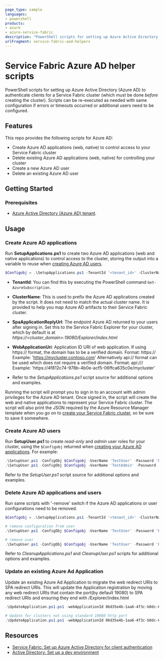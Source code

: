 ```yaml
---
page_type: sample
languages:
- powershell
products:
- azure
- azure-service-fabric
description: "PowerShell scripts for setting up Azure Active Directory (Azure AD) to authenticate clients for a Service Fabric cluster (which must be done before creating the cluster)."
urlFragment: service-fabric-aad-helpers
---
```


# Service Fabric Azure AD helper scripts

PowerShell scripts for setting up Azure Active Directory (Azure AD) to authenticate clients for a Service Fabric cluster (which must be done *before* creating the cluster). Scripts can be re-executed as needed with same configuration if errors or timeouts occurred or additional users need to be configured.

## Features

This repo provides the following scripts for Azure AD:

* Create Azure AD applications (web, native) to control access to your Service Fabric cluster
* Delete existing Azure AD applications (web, native) for controlling your cluster
* Create a new Azure AD user
* Delete an existing Azure AD user

## Getting Started

### Prerequisites

- [Azure Active Directory (Azure AD) tenant](https://docs.microsoft.com/en-us/azure/active-directory/develop/quickstart-create-new-tenant).

## Usage

### Create Azure AD applications

Run **SetupApplications.ps1** to create two Azure AD applications (web and native applications) to control access to the cluster, storing the output into a variable to reuse when [creating Azure AD users](#create-azure-ad-users).

```PowerShell
$Configobj = .\SetupApplications.ps1 -TenantId '<tenant_id>' -ClusterName '<cluster_name>' -SpaApplicationReplyUrl 'https://<cluster_domain>:19080/Explorer' -WebApplicationUri 'api://<tenant_id>/<cluster_name>' -AddResourceAccess
```

- **TenantId**: You can find this by executing the PowerShell command `Get-AzureSubscription`.

- **ClusterName**: This is used to prefix the Azure AD applications created by the script. It does not need to match the actual cluster name. It is provided to help you map Azure AD artifacts to their Service Fabric cluster.

- **SpaApplicationReplyUrl**: The endpoint Azure AD returned to your users after signing in. Set this to the Service Fabric Explorer for your cluster, which by default is at *https://<cluster_domain>:19080/Explorer/index.html*

- **WebApplicationUri**: Application ID URI of web application. If using https:// format, the domain has to be a verified domain. 
Format: https://<Domain name of cluster>
Example: 'https://mycluster.contoso.com'
Alternatively api:// format can be used which does not require a verified domain. 
Format: api://<tenant id>/<cluster name>
Example: 'https://4f812c74-978b-4b0e-acf5-06ffca635c0e/mycluster'

- Refer to the *SetupApplications.ps1* script source for additional options and examples.

Running the script will prompt you to sign in to an account with admin privileges for the Azure AD tenant. Once signed in, the script will create the web and native applications to represent your Service Fabric cluster. The script will also print the JSON required by the Azure Resource Manager template when you go on to [create your Service Fabric cluster](https://docs.microsoft.com/en-us/azure/service-fabric/service-fabric-cluster-creation-create-template#add-azure-ad-configuration-to-use-azure-ad-for-client-access), so be sure to save it somewhere.

### Create Azure AD users

Run **SetupUser.ps1** to create *read-only* and *admin* user roles for your cluster, using the `$Configobj` returned when [creating your Azure AD applications](#create-azure-ad-applications). For example:

```PowerShell
.\SetupUser.ps1 -ConfigObj $Configobj -UserName 'TestUser' -Password 'P@ssword!123'
.\SetupUser.ps1 -ConfigObj $Configobj -UserName 'TestAdmin' -Password 'P@ssword!123' -IsAdmin
```

Refer to the *SetupUser.ps1* script source for additional options and examples.

### Delete Azure AD applications and users

Run same scripts with '-remove' switch if the Azure AD applications or user configurations need to be removed.

```PowerShell
$Configobj = .\SetupApplications.ps1 -TenantId '<tenant_id>' -ClusterName '<cluster_name>' -SpaApplicationReplyUrl 'https://<cluster_domain>:19080/Explorer' -WebApplicationUri 'api://<tenant_id>/<cluster_name>' -AddResourceAccess -remove

# remove configuration from user
.\SetupUser.ps1 -ConfigObj $Configobj -UserName 'TestUser' -Password 'P@ssword!123' -remove

# remove user
.\SetupUser.ps1 -ConfigObj $Configobj -UserName 'TestUser' -Password 'P@ssword!123' -remove -force
```

Refer to *CleanupApplications.ps1* and *CleanupUser.ps1* scripts for additional options and examples.


### Update an existing Azure Ad Application
Update an existing Azure Ad Application to migrate the web redirect URIs to SPA redirect URIs.
This will update the Application registration by moving any web redirect URIs that contain the port(by default 19080) to SPA redirect URIs and ensuring they end with /Explorer/index.html
```PowerShell
.\UpdateApplication.ps1.ps1 -webApplicationId 86d35e4b-1aa6-4f3c-b0dc-6f007a1f49e8

# Update for clusters not using standard 19080 http port 
.\UpdateApplication.ps1.ps1 -webApplicationId 86d35e4b-1aa6-4f3c-b0dc-6f007a1f49e8 -httpPort 19007

```

## Resources

- [Service Fabric: Set up Azure Active Directory for client authentication](https://docs.microsoft.com/en-us/azure/service-fabric/service-fabric-cluster-creation-setup-aad)
- [Active Directory: Set up a dev environment](https://docs.microsoft.com/en-us/azure/active-directory/develop/quickstart-create-new-tenant)
